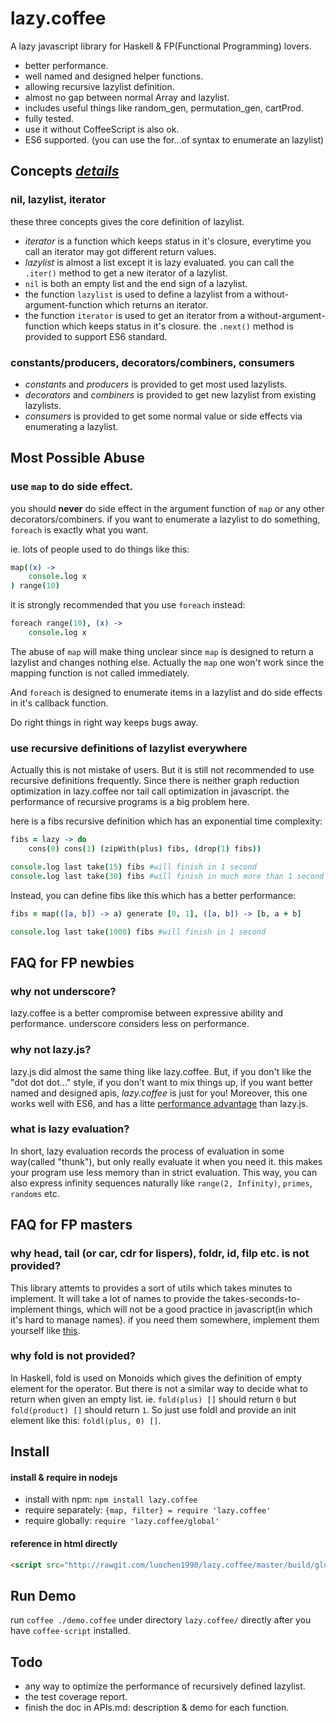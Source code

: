 lazy.coffee
===========

A lazy javascript library for Haskell & FP(Functional Programming) lovers.

- better performance.
- well named and designed helper functions.
- allowing recursive lazylist definition.
- almost no gap between normal Array and lazylist.
- includes useful things like random_gen, permutation_gen, cartProd.
- fully tested.
- use it without CoffeeScript is also ok.
- ES6 supported. (you can use the for...of syntax to enumerate an lazylist)

Concepts [_details_](APIs.md)
--------

### nil, lazylist, iterator

these three concepts gives the core definition of lazylist.

- *iterator* is a function which keeps status in it's closure, everytime you call an iterator may got different return values.
- *lazylist* is almost a list except it is lazy evaluated. you can call the `.iter()` method to get a new iterator of a lazylist.
- `nil` is both an empty list and the end sign of a lazylist.
- the function `lazylist` is used to define a lazylist from a without-argument-function which returns an iterator.
- the function `iterator` is used to get an iterator from a without-argument-function which keeps status in it's closure. the `.next()` method is provided to support ES6 standard.

### constants/producers, decorators/combiners, consumers

- *constants* and *producers* is provided to get most used lazylists.
- *decorators* and *combiners* is provided to get new lazylist from existing lazylists.
- *consumers* is provided to get some normal value or side effects via enumerating a lazylist.

Most Possible Abuse
-------------------

### use `map` to do side effect.

you should **never** do side effect in the argument function of `map` or any other decorators/combiners. if you want to enumerate a lazylist to do something, `foreach` is exactly what you want.

ie. lots of people used to do things like this:

```coffeescript
map((x) ->
	console.log x
) range(10)
```

it is strongly recommended that you use `foreach` instead:

```coffeescript
foreach range(10), (x) ->
	console.log x
```

The abuse of `map` will make thing unclear since `map` is designed to return a lazylist and changes nothing else. Actually the `map` one won't work since the mapping function is not called immediately.

And `foreach` is designed to enumerate items in a lazylist and do side effects in it's callback function.

Do right things in right way keeps bugs away.

### use recursive definitions of lazylist everywhere

Actually this is not mistake of users. But it is still not recommended to use recursive definitions frequently. Since there is neither graph reduction optimization in lazy.coffee nor tail call optimization in javascript. the performance of recursive programs is a big problem here.

here is a fibs recursive definition which has an exponential time complexity:

```coffeescript
fibs = lazy -> do
	cons(0) cons(1) (zipWith(plus) fibs, (drop(1) fibs))

console.log last take(15) fibs #will finish in 1 second
console.log last take(30) fibs #will finish in much more than 1 second
```

Instead, you can define fibs like this which has a better performance:

```coffeescript
fibs = map(([a, b]) -> a) generate [0, 1], ([a, b]) -> [b, a + b]

console.log last take(1000) fibs #will finish in 1 second
```

FAQ for FP newbies
------------------

### why not underscore?

lazy.coffee is a better compromise between expressive ability and performance. underscore considers less on performance.

### why not lazy.js?

lazy.js did almost the same thing like lazy.coffee. But, if you don't like the "dot dot dot..." style, if you don't want to mix things up, if you want better named and designed apis, *lazy.coffee* is just for you! Moreover, this one works well with ES6, and has a litte [performance advantage](http://luochen1990.me/try_coffee?code=%22run%20%3D%20(f%2C%20size%20%3D%201e7%2C%20times%20%3D%201)%20-%3E%5Cn%5Ctfor%20i%20in%20%5B0...times%5D%5Cn%5Ct%5Ctf(size)%5Cn%5Cnplus%20%3D%20(x%2C%20y)%20-%3E%20x%20%2B%20y%5Cninc%20%3D%20(x)%20-%3E%20x%20%2B%201%5Cn%5Cntest1%20%3D%20(case_size)%20-%3E%5Cn%5Ctnative_style%20%3D%20-%3E%5Cn%5Ct%5Ctr%20%3D%200%5Cn%5Ct%5Ctfor%20i%20in%20%5B0...case_size%5D%5Cn%5Ct%5Ct%5Ctr%20%2B%3D%20i%5Cn%5Ct%5Ctreturn%20r%5Cn%5Ctlog%20-%3E%20native_style()%5Cn%5Ctlog%20-%3E%20Lazy.range(case_size).reduce(plus%2C%200)%5Cn%5Ctlog%20-%3E%20foldl(plus%2C%200)%20range(case_size)%5Cn%5Cntest2%20%3D%20(case_size)%20-%3E%5Cn%5Ctnative_style2%20%3D%20-%3E%5Cn%5Ct%5Ctr%20%3D%20true%5Cn%5Ct%5Ctok%20%3D%20greaterEqual(0)%5Cn%5Ct%5Ctfor%20i%20in%20%5B0...case_size%5D%5Cn%5Ct%5Ct%5Ctx%20%3D%20inc(i)%5Cn%5Ct%5Ct%5Ctr%20%3D%20r%20and%20ok%20x%5Cn%5Ct%5Ctreturn%20r%5Cn%5Ctlog%20-%3E%20native_style2()%5Cn%5Ctlog%20-%3E%20Lazy.range(case_size).map(inc).none(lessThan%200)%5Cn%5Ctlog%20-%3E%20all(greaterEqual%200)%20map(inc)%20range(case_size)%5Cn%5Cnrun%20test1%5Cnrun%20test2%2C%201e6%22&libs=%5B%22https%3A%2F%2Fcdn.rawgit.com%2Fdtao%2Flazy.js%2F0.4.0%2Flazy.min.js%22%5D) than lazy.js.

### what is lazy evaluation?

In short, lazy evaluation records the process of evaluation in some way(called "thunk"), but only really evaluate it when you need it. this makes your program use less memory than in strict evaluation. This way, you can also express infinity sequences naturally like `range(2, Infinity)`, `primes`, `randoms` etc.

FAQ for FP masters
------------------

### why head, tail (or car, cdr for lispers), foldr, id, filp etc. is not provided?

This library attemts to provides a sort of utils which takes minutes to implement. It will take a lot of names to provide the takes-seconds-to-implement things, which will not be a good practice in javascript(in which it's hard to manage names). if you need them somewhere, implement them yourself like [this](http://luochen1990.me/try_coffee?code=%22car%20%3D%20head%20%3D%20(xs)%20-%3E%20last%20take(1)%20xs%5Cncdr%20%3D%20tail%20%3D%20drop(1)%5Cnid%20%3D%20(x)%20-%3E%20x%5Cnflip%20%3D%20(f)%20-%3E%20(x)%20-%3E%20(y)%20-%3E%20f(y)(x)%5Cn%22).

### why fold is not provided?

In Haskell, fold is used on Monoids which gives the definition of empty element for the operator. But there is not a similar way to decide what to return when given an empty list. ie. `fold(plus) []` should return `0` but `fold(product) []` should return `1`. So just use foldl and provide an init element like this: `foldl(plus, 0) []`.

Install
-------

#### install & require in nodejs

- install with npm: `npm install lazy.coffee`
- require separately: `{map, filter} = require 'lazy.coffee'`
- require globally: `require 'lazy.coffee/global'`

#### reference in html directly

```html
<script src="http://rawgit.com/luochen1990/lazy.coffee/master/build/global.coffee.js" type="text/javascript"></script>
```

Run Demo
--------

run `coffee ./demo.coffee` under directory `lazy.coffee/` directly after you have `coffee-script` installed.

Todo
----

- any way to optimize the performance of recursively defined lazylist.
- the test coverage report.
- finish the doc in APIs.md: description & demo for each function.

